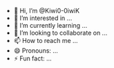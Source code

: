 - 👋 Hi, I’m @Kiwi0-0iwiK
- 👀 I’m interested in ...
- 🌱 I’m currently learning ...
- 💞️ I’m looking to collaborate on ...
- 📫 How to reach me ...
- 😄 Pronouns: ...
- ⚡ Fun fact: ...

<!---
Kiwi0-0iwiK/Kiwi0-0iwiK is a ✨ special ✨ repository because its `README.md` (this file) appears on your GitHub profile.
You can click the Preview link to take a look at your changes.
--->

